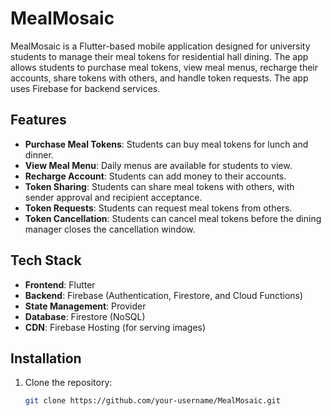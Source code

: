 # MealMosaic

MealMosaic is a Flutter-based mobile application designed for university students to manage their meal tokens for residential hall dining. The app allows students to purchase meal tokens, view meal menus, recharge their accounts, share tokens with others, and handle token requests. The app uses Firebase for backend services.

## Features

- **Purchase Meal Tokens**: Students can buy meal tokens for lunch and dinner.
- **View Meal Menu**: Daily menus are available for students to view.
- **Recharge Account**: Students can add money to their accounts.
- **Token Sharing**: Students can share meal tokens with others, with sender approval and recipient acceptance.
- **Token Requests**: Students can request meal tokens from others.
- **Token Cancellation**: Students can cancel meal tokens before the dining manager closes the cancellation window.

## Tech Stack

- **Frontend**: Flutter
- **Backend**: Firebase (Authentication, Firestore, and Cloud Functions)
- **State Management**: Provider
- **Database**: Firestore (NoSQL)
- **CDN**: Firebase Hosting (for serving images)

## Installation

1. Clone the repository:
   ```bash
   git clone https://github.com/your-username/MealMosaic.git
